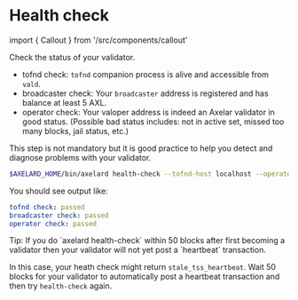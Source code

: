 # Health check

import { Callout } from '/src/components/callout'

Check the status of your validator.

- tofnd check: `tofnd` companion process is alive and accessible from `vald`.
- broadcaster check: Your `broadcaster` address is registered and has balance at least 5 AXL.
- operator check: Your valoper address is indeed an Axelar validator in good status. (Possible bad status includes: not in active set, missed too many blocks, jail status, etc.)

This step is not mandatory but it is good practice to help you detect and diagnose problems with your validator.

```bash
$AXELARD_HOME/bin/axelard health-check --tofnd-host localhost --operator-addr {VALOPER_ADDR}
```

You should see output like:

```yaml
tofnd check: passed
broadcaster check: passed
operator check: passed
```

<Callout emoji="💡">
  Tip: If you do `axelard health-check` within 50 blocks after first becoming a validator then your validator will not yet post a `heartbeat` transaction.

In this case, your heath check might return `stale_tss_heartbeat`. Wait 50 blocks for your validator to automatically post a heartbeat transaction and then try `health-check` again.
</Callout>
